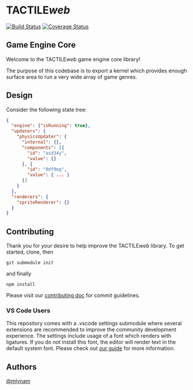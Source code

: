 # TACTILE*web*
[![Build Status](https://travis-ci.org/iteam-consulting/tactile-core-web.svg?branch=master)](https://travis-ci.org/iteam-consulting/tactile-core-web)
[![Coverage Status](https://coveralls.io/repos/github/iteam-consulting/tactile-core-web/badge.svg?branch=master)](https://coveralls.io/github/iteam-consulting/tactile-core-web?branch=master)
## Game Engine Core
Welcome to the TACTILE*web* game engine core library!

The purpose of this codebase is to export a kernel which provides enough
surface area to run a very wide array of game genres.

## Design
Consider the following state tree:
```json
{
  "engine": {"isRunning": true},
  "updaters": {
    "physicsUpdater": {
      "internal": {},
      "components": [{
        "id": "asd34y",
        "value": {}
      }, {
        "id": "0df9eg",
        "value": { ... }
      }]
    }
  },
  "renderers": {
    "spriteRenderer": {}
  }
}
```

## Contributing
Thank you for your desire to help improve the TACTILE*web* library. To get
started, clone, then

```git submodule init```

and finally

```npm install```

Please visit our [contributing doc](https://github.com/mlynam/tactile-core-web/blob/master/CONTRIBUTING.md) for
commit guidelines.

### VS Code Users
This repository comes with a .vscode settings submodule where several extensions
are recommended to improve the community development experience. The settings
include usage of a font which renders with ligatures. If you do not install
this font, the editor will render text in the default system font.  Please
check out [our guide](https://github.com/iteam-consulting/vsc-settings-web)
for more information.

## Authors
[@mlynam](https://github.com/mlynam)
